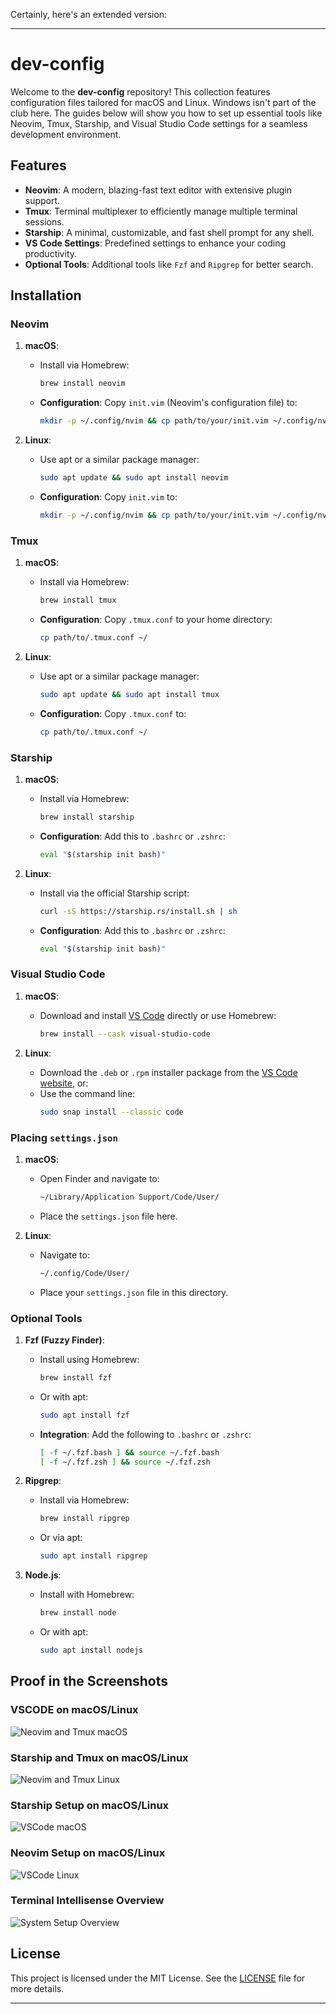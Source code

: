 Certainly, here's an extended version:

---

# dev-config

Welcome to the **dev-config** repository! This collection features configuration files tailored for macOS and Linux. Windows isn't part of the club here. The guides below will show you how to set up essential tools like Neovim, Tmux, Starship, and Visual Studio Code settings for a seamless development environment.

## Features

- **Neovim**: A modern, blazing-fast text editor with extensive plugin support.
- **Tmux**: Terminal multiplexer to efficiently manage multiple terminal sessions.
- **Starship**: A minimal, customizable, and fast shell prompt for any shell.
- **VS Code Settings**: Predefined settings to enhance your coding productivity.
- **Optional Tools**: Additional tools like `Fzf` and `Ripgrep` for better search.

## Installation

### Neovim

1. **macOS**:
   - Install via Homebrew:
     ```bash
     brew install neovim
     ```
   - **Configuration**: Copy `init.vim` (Neovim's configuration file) to:
     ```bash
     mkdir -p ~/.config/nvim && cp path/to/your/init.vim ~/.config/nvim/
     ```

2. **Linux**:
   - Use apt or a similar package manager:
     ```bash
     sudo apt update && sudo apt install neovim
     ```
   - **Configuration**: Copy `init.vim` to:
     ```bash
     mkdir -p ~/.config/nvim && cp path/to/your/init.vim ~/.config/nvim/
     ```

### Tmux

1. **macOS**:
   - Install via Homebrew:
     ```bash
     brew install tmux
     ```
   - **Configuration**: Copy `.tmux.conf` to your home directory:
     ```bash
     cp path/to/.tmux.conf ~/
     ```

2. **Linux**:
   - Use apt or a similar package manager:
     ```bash
     sudo apt update && sudo apt install tmux
     ```
   - **Configuration**: Copy `.tmux.conf` to:
     ```bash
     cp path/to/.tmux.conf ~/
     ```

### Starship

1. **macOS**:
   - Install via Homebrew:
     ```bash
     brew install starship
     ```
   - **Configuration**: Add this to `.bashrc` or `.zshrc`:
     ```bash
     eval "$(starship init bash)"
     ```

2. **Linux**:
   - Install via the official Starship script:
     ```bash
     curl -sS https://starship.rs/install.sh | sh
     ```
   - **Configuration**: Add this to `.bashrc` or `.zshrc`:
     ```bash
     eval "$(starship init bash)"
     ```

### Visual Studio Code

1. **macOS**:
   - Download and install [VS Code](https://code.visualstudio.com/) directly or use Homebrew:
     ```bash
     brew install --cask visual-studio-code
     ```

2. **Linux**:
   - Download the `.deb` or `.rpm` installer package from the [VS Code website](https://code.visualstudio.com/), or:
   - Use the command line:
     ```bash
     sudo snap install --classic code
     ```

### Placing `settings.json`

1. **macOS**:
   - Open Finder and navigate to:
     ```bash
     ~/Library/Application Support/Code/User/
     ```
   - Place the `settings.json` file here.

2. **Linux**:
   - Navigate to:
     ```bash
     ~/.config/Code/User/
     ```
   - Place your `settings.json` file in this directory.

### Optional Tools

1. **Fzf (Fuzzy Finder)**:
   - Install using Homebrew:
     ```bash
     brew install fzf
     ```
   - Or with apt:
     ```bash
     sudo apt install fzf
     ```
   - **Integration**: Add the following to `.bashrc` or `.zshrc`:
     ```bash
     [ -f ~/.fzf.bash ] && source ~/.fzf.bash
     [ -f ~/.fzf.zsh ] && source ~/.fzf.zsh
     ```

2. **Ripgrep**:
   - Install via Homebrew:
     ```bash
     brew install ripgrep
     ```
   - Or via apt:
     ```bash
     sudo apt install ripgrep
     ```

3. **Node.js**:
   - Install with Homebrew:
     ```bash
     brew install node
     ```
   - Or with apt:
     ```bash
     sudo apt install nodejs
     ```

## Proof in the Screenshots

### VSCODE on macOS/Linux
![Neovim and Tmux macOS](https://github.com/krishmakhijani/dev-config/assets/112251957/90015796-f923-49a4-964e-6f3599112e3c)

### Starship and Tmux on macOS/Linux
![Neovim and Tmux Linux](https://github.com/krishmakhijani/dev-config/assets/112251957/2affd2f4-dd62-41a9-abab-eb6119cb8ed2)

### Starship Setup on macOS/Linux
![VSCode macOS](https://github.com/krishmakhijani/dev-config/assets/112251957/9b429a79-2d2a-472e-8dc1-503e3d3a276d)

### Neovim Setup on macOS/Linux
![VSCode Linux](https://github.com/krishmakhijani/dev-config/assets/112251957/5d1cfcb0-a2a4-4a3b-8d87-d4b79dbd09bd)

### Terminal Intellisense Overview
![System Setup Overview](https://github.com/krishmakhijani/dev-config/assets/112251957/9ef0fbbd-933b-4bd7-925d-22037d1d9286)

## License

This project is licensed under the MIT License. See the [LICENSE](LICENSE) file for more details.

---